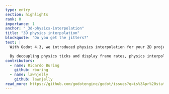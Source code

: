 ```yaml
---
type: entry
section: highlights
rank: 0
importance: 1
anchor: "_3d-physics-interpolation"
title: "3D physics interpolation"
blockquote: "Do you get the jitters?"
text: |
  With Godot 4.3, we introduced physics interpolation for your 2D projects. In this release, the long-awaited 3D counterpart has been merged!

  By decoupling physics ticks and display frame rates, physics interpolation creates additional frames between the last physics position and the current one. This reduces jitter and creates a smoother appearance, especially on displays with a high refresh rate. Mobile games also benefit from this change, since you can now lower the tick rate without compromising on smoothness.
contributors:
  - name: Ricardo Buring
    github: rburing
  - name: lawnjelly
    github: lawnjelly
read_more: https://github.com/godotengine/godot/issues?q=is%3Apr%20state%3Amerged%2092391%2091818%20
---
```

